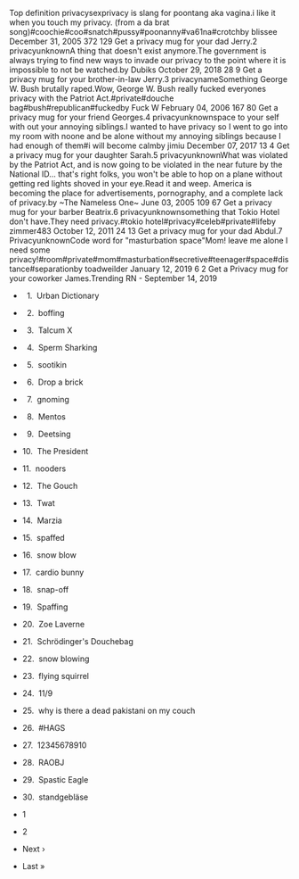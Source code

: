Top definition privacysexprivacy is slang for poontang aka vagina.i like it when you touch my privacy. (from a da brat song)#coochie#coo#snatch#pussy#poonanny#va61na#crotchby blissee December 31, 2005 372 129 Get a privacy mug for your dad Jerry.2 privacyunknownA thing that doesn't exist anymore.The government is always trying to find new ways to invade our privacy to the point where it is impossible to not be watched.by Dubiks October 29, 2018 28 9 Get a privacy mug for your brother-in-law Jerry.3 privacynameSomething George W. Bush brutally raped.Wow, George W. Bush really fucked everyones privacy with the Patriot Act.#private#douche bag#bush#republican#fuckedby Fuck W February 04, 2006 167 80 Get a privacy mug for your friend Georges.4 privacyunknownspace to your self with out your annoying siblings.I wanted to have privacy so I went to go into my room with noone and be alone without my annoying siblings because I had enough of them#i will become calmby jimiu December 07, 2017 13 4 Get a privacy mug for your daughter Sarah.5 privacyunknownWhat was violated by the Patriot Act, and is now going to be violated in the near future by the National ID... that's right folks, you won't be able to hop on a plane without getting red lights shoved in your eye.Read it and weep. America is becoming the place for advertisements, pornography, and a complete lack of privacy.by ~The Nameless One~ June 03, 2005 109 67 Get a privacy mug for your barber Beatrix.6 privacyunknownsomething that Tokio Hotel don't have.They need privacy.#tokio hotel#privacy#celeb#private#lifeby zimmer483 October 12, 2011 24 13 Get a privacy mug for your dad Abdul.7 PrivacyunknownCode word for "masturbation space"Mom! leave me alone I need some privacy!#room#private#mom#masturbation#secretive#teenager#space#distance#separationby toadweilder January 12, 2019 6 2 Get a Privacy mug for your coworker James.Trending RN - September 14, 2019

*     1.  Urban Dictionary
*     2.  boffing
*     3.  Talcum X
*     4.  Sperm Sharking
*     5.  sootikin
*     6.  Drop a brick
*     7.  gnoming
*     8.  Mentos
*     9.  Deetsing
*   10.  The President
*   11.  nooders
*   12.  The Gouch
*   13.  Twat
*   14.  Marzia
*   15.  spaffed
*   16.  snow blow
*   17.  cardio bunny
*   18.  snap-off
*   19.  Spaffing
*   20.  Zoe Laverne
*   21.  Schrödinger's Douchebag
*   22.  snow blowing
*   23.  flying squirrel
*   24.  11/9
*   25.  why is there a dead pakistani on my couch
*   26.  #HAGS
*   27.  12345678910
*   28.  RAOBJ
*   29.  Spastic Eagle
*   30.  standgebläse

*   1
*   2
*   Next ›
*   Last »